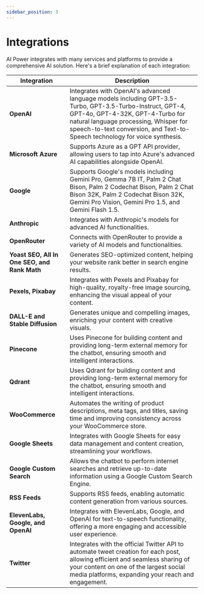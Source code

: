 ```yaml
---
sidebar_position: 3
---
```


# Integrations

AI Power integrates with many services and platforms to provide a comprehensive AI solution. Here's a brief explanation of each integration:

| Integration | Description |
|-------------|-------------|
| **OpenAI** | Integrates with OpenAI's advanced language models including GPT-3.5-Turbo, GPT-3.5-Turbo-Instruct, GPT-4, GPT-4o, GPT-4-32K, GPT-4-Turbo for natural language processing, Whisper for speech-to-text conversion, and Text-to-Speech technology for voice synthesis. |
| **Microsoft Azure** | Supports Azure as a GPT API provider, allowing users to tap into Azure's advanced AI capabilities alongside OpenAI. |
| **Google** | Supports Google's models including Gemini Pro, Gemma 7B IT, Palm 2 Chat Bison, Palm 2 Codechat Bison, Palm 2 Chat Bison 32K, Palm 2 Codechat Bison 32K, Gemini Pro Vision, Gemini Pro 1.5, and Gemini Flash 1.5. |
| **Anthropic** | Integrates with Anthropic's models for advanced AI functionalities. |
| **OpenRouter** | Connects with OpenRouter to provide a variety of AI models and functionalities. |
| **Yoast SEO, All In One SEO, and Rank Math** | Generates SEO-optimized content, helping your website rank better in search engine results. |
| **Pexels, Pixabay** | Integrates with Pexels and Pixabay for high-quality, royalty-free image sourcing, enhancing the visual appeal of your content. |
| **DALL-E and Stable Diffusion** | Generates unique and compelling images, enriching your content with creative visuals. |
| **Pinecone** | Uses Pinecone for building content and providing long-term external memory for the chatbot, ensuring smooth and intelligent interactions. |
| **Qdrant** | Uses Qdrant for building content and providing long-term external memory for the chatbot, ensuring smooth and intelligent interactions. |
| **WooCommerce** | Automates the writing of product descriptions, meta tags, and titles, saving time and improving consistency across your WooCommerce store. |
| **Google Sheets** | Integrates with Google Sheets for easy data management and content creation, streamlining your workflows. |
| **Google Custom Search** | Allows the chatbot to perform internet searches and retrieve up-to-date information using a Google Custom Search Engine. |
| **RSS Feeds** | Supports RSS feeds, enabling automatic content generation from various sources. |
| **ElevenLabs, Google, and OpenAI** | Integrates with ElevenLabs, Google, and OpenAI for text-to-speech functionality, offering a more engaging and accessible user experience. |
| **Twitter** | Integrates with the official Twitter API to automate tweet creation for each post, allowing efficient and seamless sharing of your content on one of the largest social media platforms, expanding your reach and engagement. |

